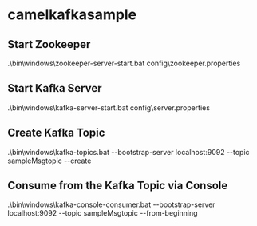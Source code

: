 # camelkafkasample

Start Zookeeper
---------
.\bin\windows\zookeeper-server-start.bat config\zookeeper.properties

Start Kafka Server
--------
.\bin\windows\kafka-server-start.bat config\server.properties

Create Kafka Topic
-------
.\bin\windows\kafka-topics.bat --bootstrap-server localhost:9092 --topic sampleMsgtopic --create

Consume from the Kafka Topic via Console
---------
.\bin\windows\kafka-console-consumer.bat --bootstrap-server localhost:9092 --topic sampleMsgtopic --from-beginning
